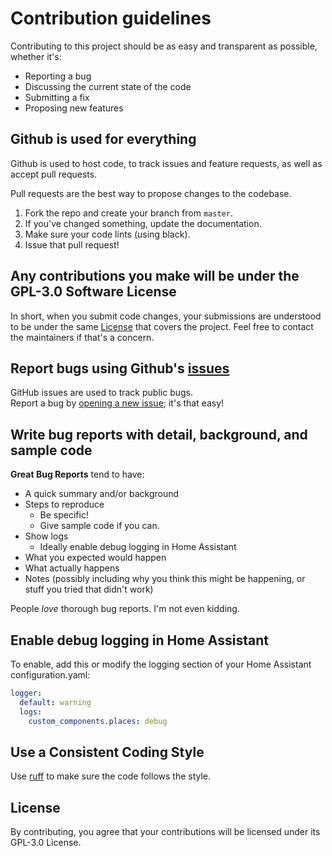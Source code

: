 # Contribution guidelines

Contributing to this project should be as easy and transparent as possible, whether it's:

- Reporting a bug
- Discussing the current state of the code
- Submitting a fix
- Proposing new features

## Github is used for everything

Github is used to host code, to track issues and feature requests, as well as accept pull requests.

Pull requests are the best way to propose changes to the codebase.

1. Fork the repo and create your branch from `master`.
2. If you've changed something, update the documentation.
3. Make sure your code lints (using black).
4. Issue that pull request!

## Any contributions you make will be under the GPL-3.0 Software License

In short, when you submit code changes, your submissions are understood to be under the same [License](../../blob/master/LICENSE) that covers the project. Feel free to contact the maintainers if that's a concern.

## Report bugs using Github's [issues](../../issues)

GitHub issues are used to track public bugs.  
Report a bug by [opening a new issue](../../issues/new/choose); it's that easy!

## Write bug reports with detail, background, and sample code

**Great Bug Reports** tend to have:

- A quick summary and/or background
- Steps to reproduce
  - Be specific!
  - Give sample code if you can.
- Show logs
  - Ideally enable debug logging in Home Assistant
- What you expected would happen
- What actually happens
- Notes (possibly including why you think this might be happening, or stuff you tried that didn't work)

People *love* thorough bug reports. I'm not even kidding.

## Enable debug logging in Home Assistant

To enable, add this or modify the logging section of your Home Assistant configuration.yaml:
```yaml
logger:
  default: warning
  logs:
    custom_components.places: debug
```

## Use a Consistent Coding Style

Use [ruff](https://docs.astral.sh/ruff) to make sure the code follows the style.

## License

By contributing, you agree that your contributions will be licensed under its GPL-3.0 License.
